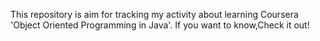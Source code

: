 This repository is aim for tracking my activity about learning Coursera 'Object Oriented Programming in Java'. If you want to know,Check it out!

